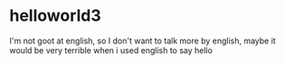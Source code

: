 # helloworld3

I'm not goot at english, so I don't want to talk more by english, maybe it would be very terrible when i used english to say hello
